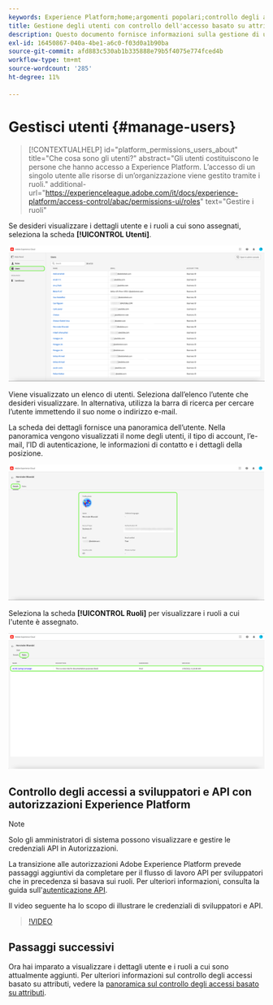 ```yaml
---
keywords: Experience Platform;home;argomenti popolari;controllo degli accessi;controllo degli accessi basato su attributi;ABAC;;home;popular topic;access control;attribute-based access control;ABAC
title: Gestione degli utenti con controllo dell'accesso basato su attributi
description: Questo documento fornisce informazioni sulla gestione di utenti e gruppi di utenti tramite l’interfaccia Autorizzazioni in Adobe Experience Cloud
exl-id: 16450867-040a-4be1-a6c0-f03d0a1b90ba
source-git-commit: afd883c530ab1b335888e79b5f4075e774fced4b
workflow-type: tm+mt
source-wordcount: '285'
ht-degree: 11%

---
```


# Gestisci utenti {#manage-users}

>[!CONTEXTUALHELP]
>id="platform_permissions_users_about"
>title="Che cosa sono gli utenti?"
>abstract="Gli utenti costituiscono le persone che hanno accesso a Experience Platform. L’accesso di un singolo utente alle risorse di un’organizzazione viene gestito tramite i ruoli."
>additional-url="https://experienceleague.adobe.com/it/docs/experience-platform/access-control/abac/permissions-ui/roles" text="Gestire i ruoli"

Se desideri visualizzare i dettagli utente e i ruoli a cui sono assegnati, seleziona la scheda **[!UICONTROL Utenti]**.

![Pagina Utenti visualizzata con la scheda [!UICONTROL Utenti] evidenziata.](../../images/flac-ui/flac-users-tab.png)

Viene visualizzato un elenco di utenti. Seleziona dall’elenco l’utente che desideri visualizzare. In alternativa, utilizza la barra di ricerca per cercare l’utente immettendo il suo nome o indirizzo e-mail.

La scheda dei dettagli fornisce una panoramica dell’utente. Nella panoramica vengono visualizzati il nome degli utenti, il tipo di account, l’e-mail, l’ID di autenticazione, le informazioni di contatto e i dettagli della posizione.

![Pagina dei dettagli utente con [!UICONTROL Scheda Dettagli] e profilo utente evidenziato.](../../images/flac-ui/flac-users-details.png)

Seleziona la scheda **[!UICONTROL Ruoli]** per visualizzare i ruoli a cui l&#39;utente è assegnato.

![Pagina Ruoli visualizzata con la scheda [!UICONTROL Ruoli] evidenziata.](../../images/flac-ui/flac-users-roles.png)

## Controllo degli accessi a sviluppatori e API con autorizzazioni Experience Platform

>[!NOTE]
>
>Solo gli amministratori di sistema possono visualizzare e gestire le credenziali API in Autorizzazioni.

La transizione alle autorizzazioni Adobe Experience Platform prevede passaggi aggiuntivi da completare per il flusso di lavoro API per sviluppatori che in precedenza si basava sui ruoli. Per ulteriori informazioni, consulta la guida sull&#39;[autenticazione API](../../../landing/api-authentication.md).

Il video seguente ha lo scopo di illustrare le credenziali di sviluppatori e API.

>[!VIDEO](https://video.tv.adobe.com/v/3426407/?learn=on)

## Passaggi successivi

Ora hai imparato a visualizzare i dettagli utente e i ruoli a cui sono attualmente aggiunti. Per ulteriori informazioni sul controllo degli accessi basato su attributi, vedere la [panoramica sul controllo degli accessi basato su attributi](../overview.md).
